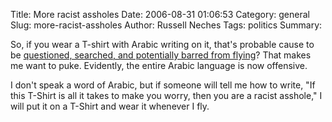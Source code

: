 Title: More racist assholes
Date: 2006-08-31 01:06:53
Category: general
Slug: more-racist-assholes
Author: Russell Neches
Tags: politics
Summary: 


So, if you wear a T-shirt with Arabic writing on it, that's probable
cause to be [questioned, searched, and potentially barred from
flying](http://news.bbc.co.uk/2/hi/americas/5297822.stm?ls)? That makes
me want to puke. Evidently, the entire Arabic language is now offensive.

I don't speak a word of Arabic, but if someone will tell me how to
write, "If this T-Shirt is all it takes to make you worry, then you are
a racist asshole," I will put it on a T-Shirt and wear it whenever I
fly.
